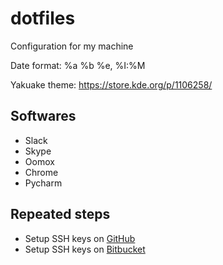 # dotfiles
Configuration for my machine


Date format: %a %b %e, %I:%M

Yakuake theme: https://store.kde.org/p/1106258/

## Softwares
- Slack
- Skype
- Oomox
- Chrome
- Pycharm

## Repeated steps
- Setup SSH keys on [GitHub](https://github.com/settings/keys)
- Setup SSH keys on [Bitbucket]()
